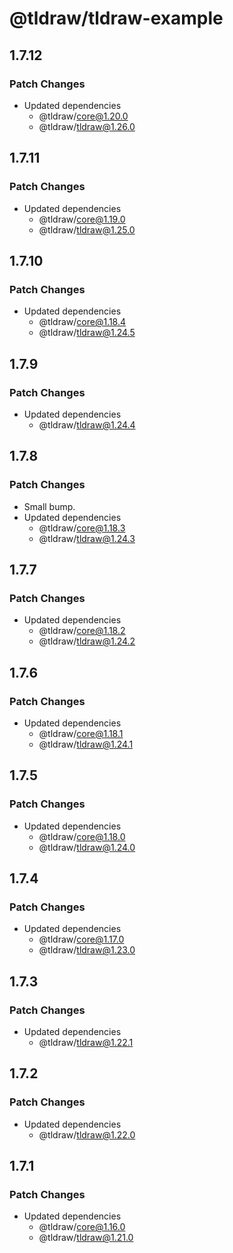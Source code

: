 # @tldraw/tldraw-example

## 1.7.12

### Patch Changes

- Updated dependencies
  - @tldraw/core@1.20.0
  - @tldraw/tldraw@1.26.0

## 1.7.11

### Patch Changes

- Updated dependencies
  - @tldraw/core@1.19.0
  - @tldraw/tldraw@1.25.0

## 1.7.10

### Patch Changes

- Updated dependencies
  - @tldraw/core@1.18.4
  - @tldraw/tldraw@1.24.5

## 1.7.9

### Patch Changes

- Updated dependencies
  - @tldraw/tldraw@1.24.4

## 1.7.8

### Patch Changes

- Small bump.
- Updated dependencies
  - @tldraw/core@1.18.3
  - @tldraw/tldraw@1.24.3

## 1.7.7

### Patch Changes

- Updated dependencies
  - @tldraw/core@1.18.2
  - @tldraw/tldraw@1.24.2

## 1.7.6

### Patch Changes

- Updated dependencies
  - @tldraw/core@1.18.1
  - @tldraw/tldraw@1.24.1

## 1.7.5

### Patch Changes

- Updated dependencies
  - @tldraw/core@1.18.0
  - @tldraw/tldraw@1.24.0

## 1.7.4

### Patch Changes

- Updated dependencies
  - @tldraw/core@1.17.0
  - @tldraw/tldraw@1.23.0

## 1.7.3

### Patch Changes

- Updated dependencies
  - @tldraw/tldraw@1.22.1

## 1.7.2

### Patch Changes

- Updated dependencies
  - @tldraw/tldraw@1.22.0

## 1.7.1

### Patch Changes

- Updated dependencies
  - @tldraw/core@1.16.0
  - @tldraw/tldraw@1.21.0
